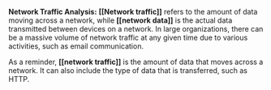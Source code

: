**Network Traffic Analysis:** **[[Network traffic]]** refers to the amount of data moving across a network, while **[[network data]]** is the actual data transmitted between devices on a network. In large organizations, there can be a massive volume of network traffic at any given time due to various activities, such as email communication.

As a reminder, **[[network traffic]]** is the amount of data that moves across a network. It can also include the type of data that is transferred, such as HTTP.